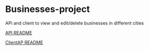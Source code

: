 # Businesses-project
APi and client to view and edit/delete businesses in different cities

[API README](./api/README.md)

[ClientAP README](./client/README.md)